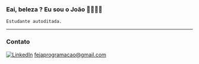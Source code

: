 ### Eai, beleza ? Eu sou o João 😶‍🌫️✌🏾
    Estudante autoditada.
<hr>


### Contato
[![LinkedIn](https://img.shields.io/badge/LinkedIn-0077B5?style=for-the-badge&logo=linkedin&logoColor=white)](https://www.linkedin.com/in/jaolvzz/)
fejaprogramacao@gmail.com
